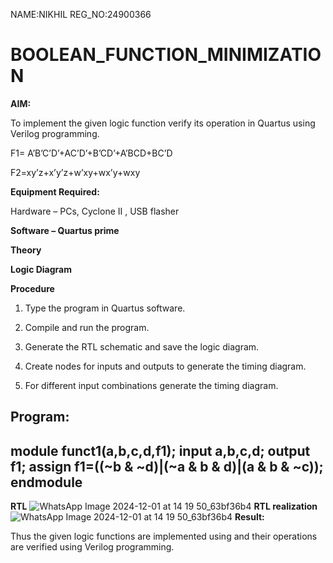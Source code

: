 NAME:NIKHIL
REG_NO:24900366

# BOOLEAN_FUNCTION_MINIMIZATION

**AIM:**

To implement the given logic function verify its operation in Quartus using Verilog programming.

F1= A’B’C’D’+AC’D’+B’CD’+A’BCD+BC’D 

F2=xy’z+x’y’z+w’xy+wx’y+wxy

**Equipment Required:**

Hardware – PCs, Cyclone II , USB flasher

**Software – Quartus prime**

**Theory**

**Logic Diagram**

**Procedure**

1.	Type the program in Quartus software.

2.	Compile and run the program.

3.	Generate the RTL schematic and save the logic diagram.

4.	Create nodes for inputs and outputs to generate the timing diagram.

5.	For different input combinations generate the timing diagram.


**Program:**
---
module funct1(a,b,c,d,f1);
input a,b,c,d;
output f1;
assign f1=((~b & ~d)|(~a & b & d)|(a & b & ~c));
endmodule
---


**RTL**
  ![WhatsApp Image 2024-12-01 at 14 19 50_63bf36b4](https://github.com/user-attachments/assets/43a8045e-404c-4396-918f-6c926257978e)
**RTL realization**
  ![WhatsApp Image 2024-12-01 at 14 19 50_63bf36b4](https://github.com/user-attachments/assets/43a8045e-404c-4396-918f-6c926257978e)
**Result:**

Thus the given logic functions are implemented using and their operations are verified using Verilog programming.

